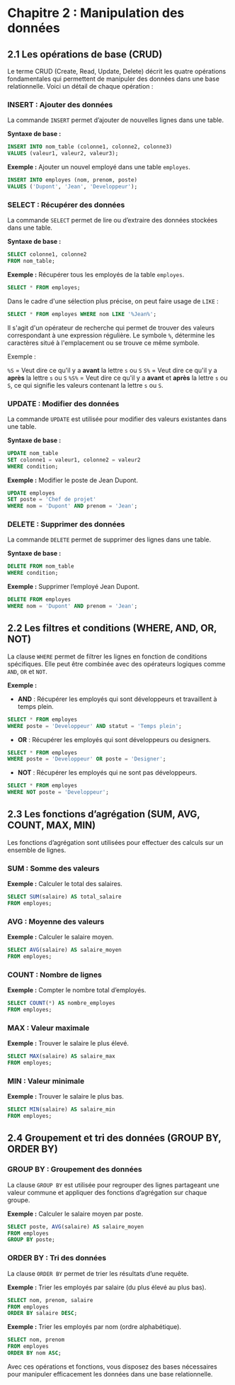 # Chapitre 2 : Manipulation des données

## 2.1 Les opérations de base (CRUD)

Le terme CRUD (Create, Read, Update, Delete) décrit les quatre opérations fondamentales qui permettent de manipuler des données dans une base relationnelle. Voici un détail de chaque opération :

### INSERT : Ajouter des données
La commande `INSERT` permet d’ajouter de nouvelles lignes dans une table.

**Syntaxe de base :**
```sql
INSERT INTO nom_table (colonne1, colonne2, colonne3)
VALUES (valeur1, valeur2, valeur3);
```

**Exemple :** Ajouter un nouvel employé dans une table `employes`.
```sql
INSERT INTO employes (nom, prenom, poste)
VALUES ('Dupont', 'Jean', 'Developpeur');
```

### SELECT : Récupérer des données
La commande `SELECT` permet de lire ou d’extraire des données stockées dans une table.

**Syntaxe de base :**
```sql
SELECT colonne1, colonne2
FROM nom_table;
```

**Exemple :** Récupérer tous les employés de la table `employes`.
```sql
SELECT * FROM employes;
```

Dans le cadre d'une sélection plus précise, on peut faire usage de `LIKE` : 

```sql
SELECT * FROM employes WHERE nom LIKE '%Jean%';
```

Il s'agit d'un opérateur de recherche qui permet de trouver des valeurs correspondant à une expression régulière. Le symbole `%`, détermine les caractères situé à l'emplacement ou se trouve ce même symbole. 

Exemple :

`%S` = Veut dire ce qu'il y a **avant** la lettre `s` ou `S`
`S%` = Veut dire ce qu'il y a **après** la lettre `s` ou `S`
`%S%` = Veut dire ce qu'il y a **avant** et **après** la lettre `s` ou `S`, ce qui signifie les valeurs contenant la lettre `s` ou `S`.



### UPDATE : Modifier des données
La commande `UPDATE` est utilisée pour modifier des valeurs existantes dans une table.

**Syntaxe de base :**
```sql
UPDATE nom_table
SET colonne1 = valeur1, colonne2 = valeur2
WHERE condition;
```

**Exemple :** Modifier le poste de Jean Dupont.
```sql
UPDATE employes
SET poste = 'Chef de projet'
WHERE nom = 'Dupont' AND prenom = 'Jean';
```

### DELETE : Supprimer des données
La commande `DELETE` permet de supprimer des lignes dans une table.

**Syntaxe de base :**
```sql
DELETE FROM nom_table
WHERE condition;
```

**Exemple :** Supprimer l’employé Jean Dupont.
```sql
DELETE FROM employes
WHERE nom = 'Dupont' AND prenom = 'Jean';
```

## 2.2 Les filtres et conditions (WHERE, AND, OR, NOT)

La clause `WHERE` permet de filtrer les lignes en fonction de conditions spécifiques. Elle peut être combinée avec des opérateurs logiques comme `AND`, `OR` et `NOT`.

**Exemple :**
- **AND** : Récupérer les employés qui sont développeurs et travaillent à temps plein.
```sql
SELECT * FROM employes
WHERE poste = 'Developpeur' AND statut = 'Temps plein';
```
- **OR** : Récupérer les employés qui sont développeurs ou designers.
```sql
SELECT * FROM employes
WHERE poste = 'Developpeur' OR poste = 'Designer';
```
- **NOT** : Récupérer les employés qui ne sont pas développeurs.
```sql
SELECT * FROM employes
WHERE NOT poste = 'Developpeur';
```

## 2.3 Les fonctions d’agrégation (SUM, AVG, COUNT, MAX, MIN)

Les fonctions d’agrégation sont utilisées pour effectuer des calculs sur un ensemble de lignes.

### SUM : Somme des valeurs
**Exemple :** Calculer le total des salaires.
```sql
SELECT SUM(salaire) AS total_salaire
FROM employes;
```

### AVG : Moyenne des valeurs
**Exemple :** Calculer le salaire moyen.
```sql
SELECT AVG(salaire) AS salaire_moyen
FROM employes;
```

### COUNT : Nombre de lignes
**Exemple :** Compter le nombre total d’employés.
```sql
SELECT COUNT(*) AS nombre_employes
FROM employes;
```

### MAX : Valeur maximale
**Exemple :** Trouver le salaire le plus élevé.
```sql
SELECT MAX(salaire) AS salaire_max
FROM employes;
```

### MIN : Valeur minimale
**Exemple :** Trouver le salaire le plus bas.
```sql
SELECT MIN(salaire) AS salaire_min
FROM employes;
```

## 2.4 Groupement et tri des données (GROUP BY, ORDER BY)

### GROUP BY : Groupement des données
La clause `GROUP BY` est utilisée pour regrouper des lignes partageant une valeur commune et appliquer des fonctions d’agrégation sur chaque groupe.

**Exemple :** Calculer le salaire moyen par poste.
```sql
SELECT poste, AVG(salaire) AS salaire_moyen
FROM employes
GROUP BY poste;
```

### ORDER BY : Tri des données
La clause `ORDER BY` permet de trier les résultats d’une requête.

**Exemple :** Trier les employés par salaire (du plus élevé au plus bas).
```sql
SELECT nom, prenom, salaire
FROM employes
ORDER BY salaire DESC;
```

**Exemple :** Trier les employés par nom (ordre alphabétique).
```sql
SELECT nom, prenom
FROM employes
ORDER BY nom ASC;
```

Avec ces opérations et fonctions, vous disposez des bases nécessaires pour manipuler efficacement les données dans une base relationnelle.

